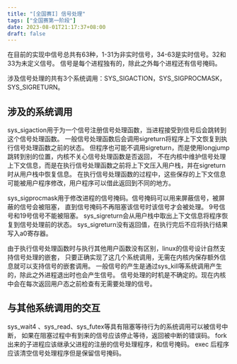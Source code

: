 ```yaml
---
title: "[全国赛I] 信号处理"
tags: ["全国赛第一阶段"]
date: 2023-08-01T21:17:37+08:00
draft: false
---
```


在目前的实现中信号总共有63种，1-31为非实时信号，34-63是实时信号。32和33为未定义信号。
信号是每个进程独有的，除此之外每个进程还有信号掩码。

<!--more-->

涉及信号处理的共有3个系统调用：SYS_SIGACTION，SYS_SIGPROCMASK，SYS_SIGRETURN。

## 涉及的系统调用
sys_sigaction用于为一个信号注册信号处理函数，当进程接受到信号后会跳转到这个信号处理函数。
一般信号处理函数后会调用sigreturn将程序上下文恢复到执行信号处理函数之前的状态。
但程序也可能不调用sigreturn，而是使用longjump跳转到别的位置，内核不关心信号处理函数是否返回，
不在内核中维护信号处理上下文信息，而是在执行信号处理函数之前将上下文压入用户栈，并在sigreturn时从用户栈中恢复信息。
在执行信号处理函数的过程中，这些保存的上下文信息可能被用户程序修改，用户程序可以借此返回到不同的地方。

sys_sigprocmask用于修改进程的信号掩码。信号掩码可以用来屏蔽信号，被屏蔽的信号会被阻塞，
直到信号掩码不再阻塞该信号时该信号才会被处理。
9号信号和19号信号不能被阻塞。
sys_sigreturn会从用户栈中取出上下文信息将程序恢复到信号处理前的状态。
sys_sigreturn没有返回值，在执行完后不应将执行结果写入a0寄存器。

由于执行信号处理函数时与执行其他用户函数没有区别，linux的信号设计自然支持信号处理的嵌套，
只要正确实现了这几个系统调用，无需在内核内保存额外信息就可以支持信号的嵌套调用。
一般信号的产生是通过sys_kill等系统调用产生的，除此之外进程退出时也会产生信号。
信号处理的时机是不确定的。现在内核中会在每次返回用户态之前检查有无需要处理的信号。

## 与其他系统调用的交互
sys_wait4 、sys_read、sys_futex等具有阻塞等待行为的系统调用可以被信号中断，
如果在阻塞过程中有到来的信号应该停止等待，返回被中断的错误码。 fork
出来的子进程应该继承父进程的注册的信号处理程序，和信号掩码。 exec 后程序应该清空信号处理程序但是保留信号掩码。
